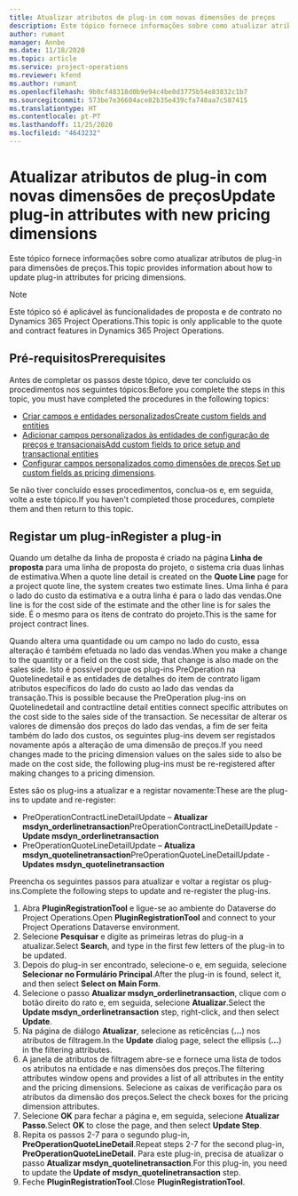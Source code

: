 ```yaml
---
title: Atualizar atributos de plug-in com novas dimensões de preços
description: Este tópico fornece informações sobre como atualizar atributos de plug-in para dimensões de preços.
author: rumant
manager: Annbe
ms.date: 11/18/2020
ms.topic: article
ms.service: project-operations
ms.reviewer: kfend
ms.author: rumant
ms.openlocfilehash: 9b0cf48318d0b9e94c4be0d3775b54e83832c1b7
ms.sourcegitcommit: 573be7e36604ace82b35e439cfa748aa7c587415
ms.translationtype: HT
ms.contentlocale: pt-PT
ms.lasthandoff: 11/25/2020
ms.locfileid: "4643232"
---
```

# <a name="update-plug-in-attributes-with-new-pricing-dimensions"></a><span data-ttu-id="92262-103">Atualizar atributos de plug-in com novas dimensões de preços</span><span class="sxs-lookup"><span data-stu-id="92262-103">Update plug-in attributes with new pricing dimensions</span></span>

<span data-ttu-id="92262-104">Este tópico fornece informações sobre como atualizar atributos de plug-in para dimensões de preços.</span><span class="sxs-lookup"><span data-stu-id="92262-104">This topic provides information about how to update plug-in attributes for pricing dimensions.</span></span>

> [!NOTE]
> <span data-ttu-id="92262-105">Este tópico só é aplicável às funcionalidades de proposta e de contrato no Dynamics 365 Project Operations.</span><span class="sxs-lookup"><span data-stu-id="92262-105">This topic is only applicable to the quote and contract features in Dynamics 365 Project Operations.</span></span>

## <a name="prerequisites"></a><span data-ttu-id="92262-106">Pré-requisitos</span><span class="sxs-lookup"><span data-stu-id="92262-106">Prerequisites</span></span>
<span data-ttu-id="92262-107">Antes de completar os passos deste tópico, deve ter concluído os procedimentos nos seguintes tópicos:</span><span class="sxs-lookup"><span data-stu-id="92262-107">Before you complete the steps in this topic, you must have completed the procedures in the following topics:</span></span>

  - [<span data-ttu-id="92262-108">Criar campos e entidades personalizados</span><span class="sxs-lookup"><span data-stu-id="92262-108">Create custom fields and entities</span></span>](create-custom-fields-entities-pricing-dimensions.md) 
  - [<span data-ttu-id="92262-109">Adicionar campos personalizados às entidades de configuração de preços e transacionais</span><span class="sxs-lookup"><span data-stu-id="92262-109">Add custom fields to price setup and transactional entities</span></span>](add-custom-fields-price-setup-transactional-entities.md)
  - <span data-ttu-id="92262-110">[Configurar campos personalizados como dimensões de preços](set-up-custom-fields-pricing-dimensions.md).</span><span class="sxs-lookup"><span data-stu-id="92262-110">[Set up custom fields as pricing dimensions](set-up-custom-fields-pricing-dimensions.md).</span></span> 
  
<span data-ttu-id="92262-111">Se não tiver concluído esses procedimentos, conclua-os e, em seguida, volte a este tópico.</span><span class="sxs-lookup"><span data-stu-id="92262-111">If you haven't completed those procedures, complete them and then return to this topic.</span></span>

## <a name="register-a-plug-in"></a><span data-ttu-id="92262-112">Registar um plug-in</span><span class="sxs-lookup"><span data-stu-id="92262-112">Register a plug-in</span></span>
<span data-ttu-id="92262-113">Quando um detalhe da linha de proposta é criado na página **Linha de proposta** para uma linha de proposta do projeto, o sistema cria duas linhas de estimativa.</span><span class="sxs-lookup"><span data-stu-id="92262-113">When a quote line detail is created on the **Quote Line** page for a project quote line, the system creates two estimate lines.</span></span> <span data-ttu-id="92262-114">Uma linha é para o lado do custo da estimativa e a outra linha é para o lado das vendas.</span><span class="sxs-lookup"><span data-stu-id="92262-114">One line is for the cost side of the estimate and the other line is for sales the side.</span></span> <span data-ttu-id="92262-115">É o mesmo para os itens de contrato do projeto.</span><span class="sxs-lookup"><span data-stu-id="92262-115">This is the same  for project contract lines.</span></span>

<span data-ttu-id="92262-116">Quando altera uma quantidade ou um campo no lado do custo, essa alteração é também efetuada no lado das vendas.</span><span class="sxs-lookup"><span data-stu-id="92262-116">When you make a change to the quantity or a field on the cost side, that change is also made on the sales side.</span></span> <span data-ttu-id="92262-117">Isto é possível porque os plug-ins PreOperation na Quotelinedetail e as entidades de detalhes do item de contrato ligam atributos específicos do lado do custo ao lado das vendas da transação.</span><span class="sxs-lookup"><span data-stu-id="92262-117">This is possible because the PreOperation plug-ins on Quotelinedetail and contractline detail entities connect specific attributes on the cost side to the sales side of the transaction.</span></span> <span data-ttu-id="92262-118">Se necessitar de alterar os valores de dimensão dos preços do lado das vendas, a fim de ser feita também do lado dos custos, os seguintes plug-ins devem ser registados novamente após a alteração de uma dimensão de preços.</span><span class="sxs-lookup"><span data-stu-id="92262-118">If you need changes made to the pricing dimension values on the sales side to also be made on the cost side, the following plug-ins must be re-registered after making changes to a pricing dimension.</span></span>

<span data-ttu-id="92262-119">Estes são os plug-ins a atualizar e a registar novamente:</span><span class="sxs-lookup"><span data-stu-id="92262-119">These are the plug-ins to update and re-register:</span></span>

- <span data-ttu-id="92262-120">PreOperationContractLineDetailUpdate – **Atualizar msdyn_orderlinetransaction**</span><span class="sxs-lookup"><span data-stu-id="92262-120">PreOperationContractLineDetailUpdate - **Update msdyn_orderlinetransaction**</span></span>
- <span data-ttu-id="92262-121">PreOperationQuoteLineDetailUpdate – **Atualiza msdyn_quotelinetransaction**</span><span class="sxs-lookup"><span data-stu-id="92262-121">PreOperationQuoteLineDetailUpdate - **Updates msdyn_quotelinetransaction**</span></span>

<span data-ttu-id="92262-122">Preencha os seguintes passos para atualizar e voltar a registar os plug-ins.</span><span class="sxs-lookup"><span data-stu-id="92262-122">Complete the following steps to update and re-register the plug-ins.</span></span>

1. <span data-ttu-id="92262-123">Abra **PluginRegistrationTool** e ligue-se ao ambiente do Dataverse do Project Operations.</span><span class="sxs-lookup"><span data-stu-id="92262-123">Open **PluginRegistrationTool** and connect to your Project Operations Dataverse environment.</span></span>
2. <span data-ttu-id="92262-124">Selecione **Pesquisar** e digite as primeiras letras do plug-in a atualizar.</span><span class="sxs-lookup"><span data-stu-id="92262-124">Select **Search**, and type in the first few letters of the plug-in to be updated.</span></span>
3. <span data-ttu-id="92262-125">Depois do plug-in ser encontrado, selecione-o e, em seguida, selecione **Selecionar no Formulário Principal**.</span><span class="sxs-lookup"><span data-stu-id="92262-125">After the plug-in is found, select it, and then select **Select on Main Form**.</span></span>
4. <span data-ttu-id="92262-126">Selecione o passo **Atualizar msdyn_orderlinetransaction**, clique com o botão direito do rato e, em seguida, selecione **Atualizar**.</span><span class="sxs-lookup"><span data-stu-id="92262-126">Select the **Update msdyn_orderlinetransaction** step, right-click, and then select **Update**.</span></span>
5. <span data-ttu-id="92262-127">Na página de diálogo **Atualizar**, selecione as reticências (**...**) nos atributos de filtragem.</span><span class="sxs-lookup"><span data-stu-id="92262-127">In the **Update** dialog page, select the ellipsis (**...**) in the filtering attributes.</span></span>
6. <span data-ttu-id="92262-128">A janela de atributos de filtragem abre-se e fornece uma lista de todos os atributos na entidade e nas dimensões dos preços.</span><span class="sxs-lookup"><span data-stu-id="92262-128">The filtering attributes window opens and provides a list of all attributes in the entity and the pricing dimensions.</span></span> <span data-ttu-id="92262-129">Selecione as caixas de verificação para os atributos da dimensão dos preços.</span><span class="sxs-lookup"><span data-stu-id="92262-129">Select the check boxes for the pricing dimension attributes.</span></span>
7. <span data-ttu-id="92262-130">Selecione **OK** para fechar a página e, em seguida, selecione **Atualizar Passo**.</span><span class="sxs-lookup"><span data-stu-id="92262-130">Select **OK** to close the page, and then select **Update Step**.</span></span>
8. <span data-ttu-id="92262-131">Repita os passos 2-7 para o segundo plug-in, **PreOperationQuoteLineDetail**.</span><span class="sxs-lookup"><span data-stu-id="92262-131">Repeat steps 2-7 for the second plug-in, **PreOperationQuoteLineDetail**.</span></span> <span data-ttu-id="92262-132">Para este plug-in, precisa de atualizar o passo **Atualizar msdyn_quotelinetransaction**.</span><span class="sxs-lookup"><span data-stu-id="92262-132">For this plug-in, you need to update the **Update of msdyn_quotelinetransaction** step.</span></span>
9. <span data-ttu-id="92262-133">Feche **PluginRegistrationTool**.</span><span class="sxs-lookup"><span data-stu-id="92262-133">Close **PluginRegistrationTool**.</span></span>
